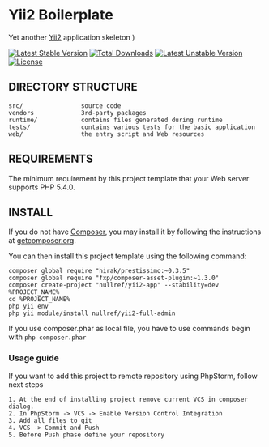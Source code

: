 # Yii2 Boilerplate
Yet another [Yii2](http://www.yiiframework.com/) application skeleton )

[![Latest Stable Version](https://poser.pugx.org/nullref/yii2-app/v/stable)](https://packagist.org/packages/nullref/yii2-app) 
[![Total Downloads](https://poser.pugx.org/nullref/yii2-app/downloads)](https://packagist.org/packages/nullref/yii2-app) 
[![Latest Unstable Version](https://poser.pugx.org/nullref/yii2-app/v/unstable)](https://packagist.org/packages/nullref/yii2-app) 
[![License](https://poser.pugx.org/nullref/yii2-app/license)](https://packagist.org/packages/nullref/yii2-app)

## DIRECTORY STRUCTURE

```
src/ 				source code
vendors				3rd-party packages
runtime/            contains files generated during runtime
tests/              contains various tests for the basic application
web/				the entry script and Web resources
```

## REQUIREMENTS

The minimum requirement by this project template that your Web server supports PHP 5.4.0.

## INSTALL

If you do not have [Composer](http://getcomposer.org/), you may install it by following the instructions
at [getcomposer.org](http://getcomposer.org/doc/00-intro.md#installation-nix).

You can then install this project template using the following command:

```
composer global require "hirak/prestissimo:~0.3.5"
composer global require "fxp/composer-asset-plugin:~1.3.0"
composer create-project "nullref/yii2-app" --stability=dev %PROJECT_NAME%
cd %PROJECT_NAME%
php yii env
php yii module/install nullref/yii2-full-admin
```

If you use composer.phar as local file, you have to use commands begin with `php composer.phar`

### Usage guide

If you want to add this project to remote repository using PhpStorm, follow next steps

    1. At the end of installing project remove current VCS in composer dialog.
    2. In PhpStorm -> VCS -> Enable Version Control Integration
    3. Add all files to git
    4. VCS -> Commit and Push
    5. Before Push phase define your repository
